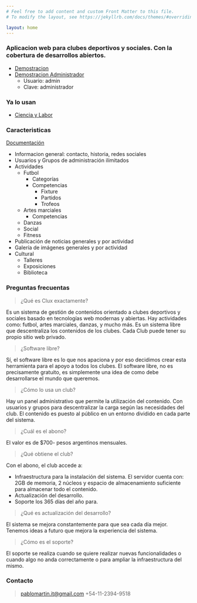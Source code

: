 ```yaml
---
# Feel free to add content and custom Front Matter to this file.
# To modify the layout, see https://jekyllrb.com/docs/themes/#overriding-theme-defaults

layout: home
---
```


### Aplicacion web para clubes deportivos y sociales. Con la cobertura de desarrollos abiertos.

- [Demostracion](http://demo.clux.com.ar)
- [Demostracion Administrador](http://demo.clux.com.ar/admin)
    - Usuario: admin
    - Clave: administrador

### Ya lo usan

- [Ciencia y Labor](http://clubcienciaylabor.com.ar)

### Caracteristicas

[Documentación](http://docs.clux.com.ar)

- Informacion general: contacto, historia, redes sociales
- Usuarios y Grupos de administración ilimitados
- Actividades
    - Futbol
        - Categorías
        - Competencias
        	- Fixture
        	- Partidos
        	- Trofeos
    - Artes marciales
        - Competencias
    - Danzas
    - Social
    - Fitness
- Publicación de noticias generales y por actividad
- Galería de imágenes generales y por actividad
- Cultural
    - Talleres
    - Exposiciones
    - Biblioteca

### Preguntas frecuentas

> ¿Qué es Clux exactamente?

Es un sistema de gestión de contenidos orientado a clubes deportivos y sociales basado en tecnologías web modernas y abiertas. Hay actividades como: futbol, artes marciales, danzas, y mucho más. Es un sistema libre que descentraliza los contenidos de los clubes. Cada Club puede tener su propio sitio web privado.

> ¿Software libre?

Sí, el software libre es lo que nos apaciona y por eso decidimos crear esta herramienta para el apoyo a todos los clubes. El software libre, no es precisamente gratuito, es simplemente una idea de como debe desarrollarse el mundo que queremos.

> ¿Cómo lo usa un club?

Hay un panel administrativo que permite la utilización del contenido. Con usuarios y grupos para descentralizar la carga según las necesidades del club. El contenido es puesto al público en un entorno dividido en cada parte del sistema.

> ¿Cuál es el abono?

El valor es de $700- pesos argentinos mensuales.

> ¿Qué obtiene el club?

Con el abono, el club accede a:
- Infraestructura para la instalación del sistema. El servidor cuenta con: 2GB de memoria, 2 núcleos y espacio de almacenamiento suficiente para almacenar todo el contenido.
- Actualización del desarrollo.
- Soporte los 365 días del año para.

> ¿Qué es actualización del desarrollo?

El sistema se mejora constantemente para que sea cada día mejor. Tenemos ideas a futuro que mejora la experiencia del sistema.

> ¿Cómo es el soporte?

El soporte se realiza cuando se quiere realizar nuevas funcionalidades o cuando algo no anda correctamente o para ampliar la infraestructura del mismo.



### Contacto

> pablomartin.it@gmail.com
> +54-11-2394-9518
